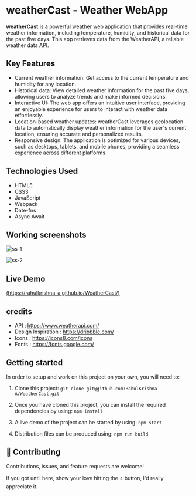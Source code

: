 # weatherCast - Weather WebApp

**weatherCast** is a powerful weather web application that provides real-time weather information, including temperature, humidity, and historical data for the past five days. This app retrieves data from the WeatherAPI, a reliable weather data API.

## Key Features

- Current weather information: Get access to the current temperature and humidity for any location.
- Historical data: View detailed weather information for the past five days, allowing users to analyze trends and make informed decisions.
- Interactive UI: The web app offers an intuitive user interface, providing an enjoyable experience for users to interact with weather data effortlessly.
- Location-based weather updates: weatherCast leverages geolocation data to automatically display weather information for the user's current location, ensuring accurate and personalized results.
- Responsive design: The application is optimized for various devices, such as desktops, tablets, and mobile phones, providing a seamless experience across different platforms.

## Technologies Used

- HTML5
- CSS3
- JavaScript
- Webpack
- Date-fns
- Async Await

## Working screenshots

![ss-1](https://github.com/RahulKrishna-A/WeatherCast/assets/109454528/97301a97-5f89-4f49-840c-2c1b811b9715)


![ss-2](https://github.com/RahulKrishna-A/WeatherCast/assets/109454528/b9760ed5-ea4e-4c1e-8b19-2e6b7853c21b)

## Live Demo

[(https://rahulkrishna-a.github.io/WeatherCast/)](https://rahulkrishna-a.github.io/WeatherCast/)

## credits 

- API                  : https://www.weatherapi.com/
- Design Inspiration   : https://dribbble.com/
- Icons                : https://icons8.com/icons
- Fonts                : https://fonts.google.com/

## Getting started

In order to setup and work on this project on your own, you will need to:

1. Clone this project: 
`git clone git@github.com:RahulKrishna-A/WeatherCast.git`

2. Once you have cloned this project, you can install the required dependencies by using:
`npm install`

3. A live demo of the project can be started by using:
`npm start`

4. Distribution files can be produced using:
`npm run build`
## 🤝 Contributing
Contributions, issues, and feature requests are welcome!

If you got until here, show your love hitting the ⭐️ button, I'd really appreciate it.
